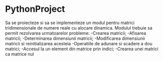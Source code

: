 # PythonProject
Sa se proiecteze si sa se implementeze un modul pentru matrici tridimensionale de numere
reale cu alocare dinamica. Modulul trebuie sa permit rezolvarea urmatoarelor probleme:
-Crearea matricii;
-Afisarea matricii;
-Determinarea dimensiunii matricii;
-Modificarea dimensiunii matricii si reinitializarea acesteia
-Operatiile de adunare si scadere a dou matrici;
-Accesul la un element din matrice prin indici;
-Crearea unei matrici ca matrice nul
